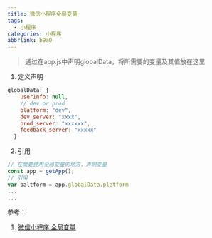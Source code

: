 ```yaml
---
title: 微信小程序全局变量
tags:
  - 小程序
categories: 小程序
abbrlink: b9a0
---
```

> 通过在app.js中声明globalData，将所需要的变量及其值放在这里
1. 定义声明
```js
globalData: {
    userInfo: null,
    // dev or prod
    platform: "dev",
    dev_server: "xxxx",
    prod_server: "xxxxxx",
    feedback_server: "xxxxx"
  }
```
2. 引用
```js
// 在需要使用全局变量的地方，声明变量
const app = getApp();
// 引用
var paltform = app.globalData.platform
...
...
```
参考：
1. [微信小程序 全局变量][1]

[1]:	https://www.jianshu.com/p/925aad432874